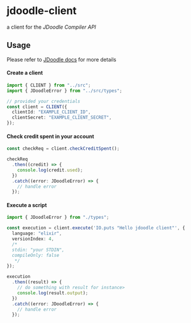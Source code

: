 # jdoodle-client

a client for the _JDoodle Compiler API_

## Usage

Please refer to [JDoodle docs](https://docs.jdoodle.com/integrating-compiler-ide-to-your-application/compiler-api) for more details

#### Create a client

```typescript
import { CLIENT } from "../src";
import { JDoodleError } from "../src/types";

// provided your credentials
const client = CLIENT({
  clientId: "EXAMPLE_CLIENT_ID",
  clientSecret: "EXAMPLE_CLIENT_SECRET",
});
```

#### Check credit spent in your account

```typescript
const checkReq = client.checkCreditSpent();

checkReq
  .then((credit) => {
    console.log(credit.used);
  })
  .catch((error: JDoodleError) => {
    // handle error
  });
```

#### Execute a script

```typescript
import { JDoodleError } from "./types";

const execution = client.execute('IO.puts "Hello jdoodle client"', {
  language: "elixir",
  versionIndex: 4,
  /*
  stdin: "your STDIN",
  compileOnly: false 
   */
});

execution
  .then((result) => {
    // do something with result for instance>
    console.log(result.output);
  })
  .catch((error: JDoodleError) => {
    // handle error
  });
```
